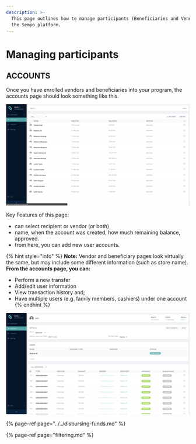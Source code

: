```yaml
---
description: >-
  This page outlines how to manage participants (Beneficiaries and Vendors) on
  the Sempo platform.
---
```


# Managing participants

## ACCOUNTS

Once you have enrolled vendors and beneficiaries into your program, the accounts page should look something like this.

![Accounts page](../../.gitbook/assets/screen-shot-2020-09-11-at-6.20.07-am.png)

Key Features of this page:

* can select recipient or vendor \(or both\)
* name, when the account was created, how much remaining balance, approved.
* from here, you can add new user accounts.

{% hint style="info" %}
**Note:** Vendor and beneficiary pages look virtually the same, but may include some different information \(such as store name\). **From the accounts page, you can:**

* Perform a new transfer
* Add/edit user information
* View transaction history and;
* Have multiple users \(e.g. family members, cashiers\) under one account
{% endhint %}

![](../../.gitbook/assets/screen-shot-2020-09-11-at-6.20.22-am.png)

{% page-ref page="../../disbursing-funds.md" %}

{% page-ref page="filtering.md" %}



